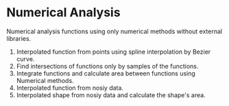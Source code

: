 # Numerical Analysis

Numerical analysis functions using only numerical methods without external libraries.
1) Interpolated function from points using spline interpolation by Bezier curve.
2) Find intersections of functions only by samples of the functions.
3) Integrate functions and calculate area between functions using Numerical methods.
4) Interpolated function from nosiy data.
5) Interpolated shape from nosiy data and calculate the shape's area.
